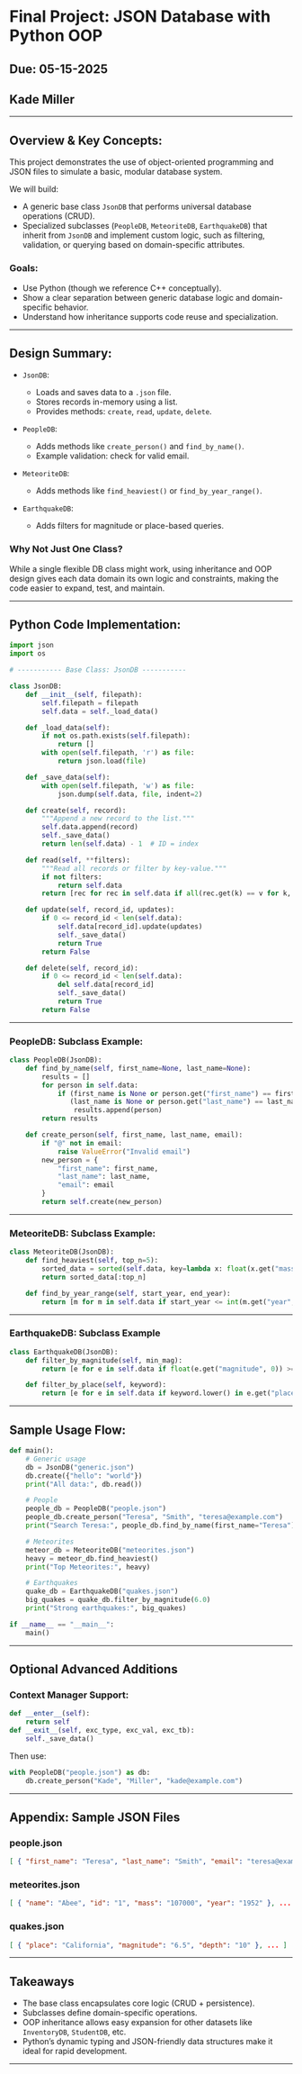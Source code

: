 # Final Project: JSON Database with Python OOP  
## Due: 05-15-2025
## Kade Miller

---

## Overview & Key Concepts:

This project demonstrates the use of object-oriented programming and JSON files to simulate a basic, modular database system.

We will build:
- A generic base class `JsonDB` that performs universal database operations (CRUD).
- Specialized subclasses (`PeopleDB`, `MeteoriteDB`, `EarthquakeDB`) that inherit from `JsonDB` and implement custom logic, such as filtering, validation, or querying based on domain-specific attributes.

### Goals:
- Use Python (though we reference C++ conceptually).
- Show a clear separation between generic database logic and domain-specific behavior.
- Understand how inheritance supports code reuse and specialization.

---

## Design Summary:

- `JsonDB`:  
  - Loads and saves data to a `.json` file.  
  - Stores records in-memory using a list.  
  - Provides methods: `create`, `read`, `update`, `delete`.  

- `PeopleDB`:  
  - Adds methods like `create_person()` and `find_by_name()`.  
  - Example validation: check for valid email.

- `MeteoriteDB`:  
  - Adds methods like `find_heaviest()` or `find_by_year_range()`.

- `EarthquakeDB`:  
  - Adds filters for magnitude or place-based queries.

### Why Not Just One Class?

While a single flexible DB class might work, using inheritance and OOP design gives each data domain its own logic and constraints, making the code easier to expand, test, and maintain.

---

## Python Code Implementation:

```python
import json
import os

# ----------- Base Class: JsonDB -----------

class JsonDB:
    def __init__(self, filepath):
        self.filepath = filepath
        self.data = self._load_data()

    def _load_data(self):
        if not os.path.exists(self.filepath):
            return []
        with open(self.filepath, 'r') as file:
            return json.load(file)

    def _save_data(self):
        with open(self.filepath, 'w') as file:
            json.dump(self.data, file, indent=2)

    def create(self, record):
        """Append a new record to the list."""
        self.data.append(record)
        self._save_data()
        return len(self.data) - 1  # ID = index

    def read(self, **filters):
        """Read all records or filter by key-value."""
        if not filters:
            return self.data
        return [rec for rec in self.data if all(rec.get(k) == v for k, v in filters.items())]

    def update(self, record_id, updates):
        if 0 <= record_id < len(self.data):
            self.data[record_id].update(updates)
            self._save_data()
            return True
        return False

    def delete(self, record_id):
        if 0 <= record_id < len(self.data):
            del self.data[record_id]
            self._save_data()
            return True
        return False
```

---

### PeopleDB: Subclass Example:

```python
class PeopleDB(JsonDB):
    def find_by_name(self, first_name=None, last_name=None):
        results = []
        for person in self.data:
            if (first_name is None or person.get("first_name") == first_name) and \
               (last_name is None or person.get("last_name") == last_name):
                results.append(person)
        return results

    def create_person(self, first_name, last_name, email):
        if "@" not in email:
            raise ValueError("Invalid email")
        new_person = {
            "first_name": first_name,
            "last_name": last_name,
            "email": email
        }
        return self.create(new_person)
```

---

### MeteoriteDB: Subclass Example:

```python
class MeteoriteDB(JsonDB):
    def find_heaviest(self, top_n=5):
        sorted_data = sorted(self.data, key=lambda x: float(x.get("mass", 0)), reverse=True)
        return sorted_data[:top_n]

    def find_by_year_range(self, start_year, end_year):
        return [m for m in self.data if start_year <= int(m.get("year", 0)) <= end_year]
```

---

### EarthquakeDB: Subclass Example

```python
class EarthquakeDB(JsonDB):
    def filter_by_magnitude(self, min_mag):
        return [e for e in self.data if float(e.get("magnitude", 0)) >= min_mag]

    def filter_by_place(self, keyword):
        return [e for e in self.data if keyword.lower() in e.get("place", "").lower()]
```

---

## Sample Usage Flow: 

```python
def main():
    # Generic usage
    db = JsonDB("generic.json")
    db.create({"hello": "world"})
    print("All data:", db.read())

    # People
    people_db = PeopleDB("people.json")
    people_db.create_person("Teresa", "Smith", "teresa@example.com")
    print("Search Teresa:", people_db.find_by_name(first_name="Teresa"))

    # Meteorites
    meteor_db = MeteoriteDB("meteorites.json")
    heavy = meteor_db.find_heaviest()
    print("Top Meteorites:", heavy)

    # Earthquakes
    quake_db = EarthquakeDB("quakes.json")
    big_quakes = quake_db.filter_by_magnitude(6.0)
    print("Strong earthquakes:", big_quakes)

if __name__ == "__main__":
    main()
```

---

## Optional Advanced Additions

### Context Manager Support:
```python
def __enter__(self):
    return self
def __exit__(self, exc_type, exc_val, exc_tb):
    self._save_data()
```

Then use:
```python
with PeopleDB("people.json") as db:
    db.create_person("Kade", "Miller", "kade@example.com")
```

---

## Appendix: Sample JSON Files

### people.json
```json
[ { "first_name": "Teresa", "last_name": "Smith", "email": "teresa@example.com" }, ... ]
```

### meteorites.json
```json
[ { "name": "Abee", "id": "1", "mass": "107000", "year": "1952" }, ... ]
```

### quakes.json
```json
[ { "place": "California", "magnitude": "6.5", "depth": "10" }, ... ]
```

---

## Takeaways

- The base class encapsulates core logic (CRUD + persistence).
- Subclasses define domain-specific operations.
- OOP inheritance allows easy expansion for other datasets like `InventoryDB`, `StudentDB`, etc.
- Python’s dynamic typing and JSON-friendly data structures make it ideal for rapid development.

---

